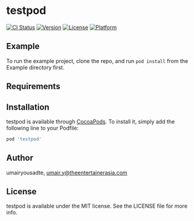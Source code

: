 # testpod

[![CI Status](https://img.shields.io/travis/umairyousadte/testpod.svg?style=flat)](https://travis-ci.org/umairyousadte/testpod)
[![Version](https://img.shields.io/cocoapods/v/testpod.svg?style=flat)](https://cocoapods.org/pods/testpod)
[![License](https://img.shields.io/cocoapods/l/testpod.svg?style=flat)](https://cocoapods.org/pods/testpod)
[![Platform](https://img.shields.io/cocoapods/p/testpod.svg?style=flat)](https://cocoapods.org/pods/testpod)

## Example

To run the example project, clone the repo, and run `pod install` from the Example directory first.

## Requirements

## Installation

testpod is available through [CocoaPods](https://cocoapods.org). To install
it, simply add the following line to your Podfile:

```ruby
pod 'testpod'
```

## Author

umairyousadte, umair.y@theentertainerasia.com

## License

testpod is available under the MIT license. See the LICENSE file for more info.
